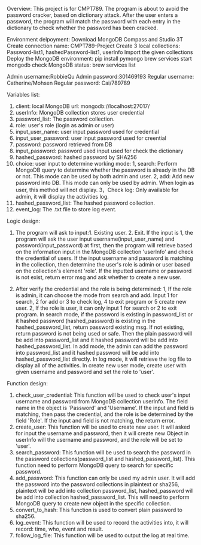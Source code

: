 Overview:
This project is for CMPT789. The program is about to avoid the password cracker, based on dictionary attack.
After the user enters a password, the program will match the password with each entry in the dictionary to check whether the password has been cracked. 

Environment delpoyment:
Download MongoDB Compass and Studio 3T
Create connection name: CMPT789-Project
Create 3 local collections:
Password-list1, hashedPassword-list1, userInfo
Import the given collections
Deploy the MongoDB environment:
pip install pymongo
brew services start mongodb
check MongoDB status:
brew services list

Admin username:RobbieQu
Admin password:301469193
Regular username: Catherine/Mohsen
Regular password: Cai/789789


Variables list:
1. client: local MongoDB url: mongodb://localhost:27017/
2. userInfo: MongoDB collection stores user credential
3. password_list: The password collection.
4. role: user's role (login as admin or user)
5. input_user_name: user input password used for credential
6. input_user_password: user input password used for creential
7. password: password retrieved from DB
8. input_password: password used input used for check the dictionary
9. hashed_password: hashed password by SHA256
10. choice: user input to determine working mode:
1, search: Perform MongoDB query to determine whether the password is already in the DB or not. This mode can be used by both admin and user.
2, add: Add new password into DB. This mode can only be used by admin. When login as user, this method will not display.
3，Check log: Only available for admin, it will display the activities log.
11. hashed_password_list: The hashed password collection.
12. event_log: The .txt file to store log event.

Logic design:
1. The program will ask to input:1. Existing user. 2. Exit.
If the input is 1, the program will ask the user input username(input_user_name) and password(input_password) at first, then the program will retrieve based on the information input in the MongoDB collection 'userInfo' and check the credential of users. If the input username and password is matching in the collection, then determine the user's role is admin or user based on the collection's element 'role'. If the inputted username or password is not exist, return error msg and ask whether to create a new user.

2. After verify the credential and the role is being determined:
1, If the role is admin, it can choose the mode from search and add. Input 1 for search, 2 for add or 3 to check log, 4 to exit program or 5 create new user. 
2, If the role is user, it can only input 1 for search or 2 to exit program.
In search mode, if the password is existing in password_list or it hashed password (hashed_password) is existing in the hashed_password_list, return password existing msg. If not existing, return password is not being used or safe. Then the plain password will be add into password_list and it hashed password will be add into hashed_password_list.
In add mode, the admin can add the password into password_list and it hashed password will be add into hashed_password_list directly.
In log mode, it will retrieve the log file to display all of the activities.
In create new user mode, create user with given username and password and set the role to 'user'.

Function design:
1. check_user_credential: This function will be used to check user's input username and password from MongoDB collection userInfo. The field name in the object is 'Password' and 'Username'. If the input and field is matching, then pass the credential, and the role is be determined by the field 'Role'. If the input and field is not matching, the return error.
2. create_user: This function will be used to create new user. It will asked for input the username and password, then it will create new Object in userInfo will the username and password, and the role will be set to 'user'.
3. search_password: This function will be used to search the password in the password collections(password_list and hashed_password_list). This function need to perform MongoDB query to search for specific password.
4. add_password: This function can only be used my admin user. It will add the password into the password collections in plaintext or sha256, plaintext will be add into collection password_list, hashed_password will be add into collection hashed_password_list. This will need to perform MongoDB query to create new object in the specific collection.
5. convert_to_hash: This function is used to convert plain password to sha256.
6. log_event: This function will be used to record the activities into, it will record: time, who, event and result.
7. follow_log_file: This function will be used to output the log at real time.
